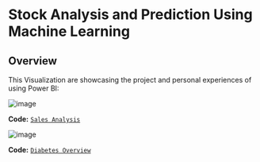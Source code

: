 # Stock Analysis and Prediction Using Machine Learning

## Overview
This Visualization are showcasing the project and personal experiences of using Power BI:

![image](https://github.com/user-attachments/assets/60039499-fc18-4d8e-93ee-1f743ffb4378)

**Code:** [`Sales Analysis`]( https://github.com/MohdIllham/Power-BI-Visualization/blob/main/Sales%20Analysis%20Dashboard.pbix)


![image](https://github.com/user-attachments/assets/ee72c4f0-6731-432c-bfc2-5a8cdbaf59fd)

**Code:** [`Diabetes Overview`](https://github.com/MohdIllham/Power-BI-Visualization/blob/main/DIABETES.pbix)

